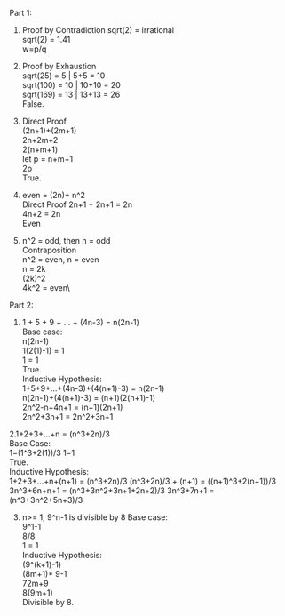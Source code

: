 Part 1:

1. Proof by Contradiction
sqrt(2) = irrational\
sqrt(2) = 1.41\
w=p/q

2. Proof by Exhaustion\
sqrt(25) = 5 | 5+5 = 10\
sqrt(100) = 10 | 10+10 = 20\
sqrt(169) = 13 | 13+13 = 26\
False.

3. Direct Proof\
(2n+1)+(2m+1)\
2n+2m+2\
2(n+m+1)\
let p = n+m+1\
2p\
True.

4. even = (2n)+ n^2\
Direct Proof
2n+1 + 2n+1 = 2n\
4n+2 = 2n\
Even

5. n^2 = odd, then n = odd\
Contraposition\
n^2 = even, n = even\
n = 2k\
(2k)^2\
4k^2 = even\

Part 2:

1. 1 + 5 + 9 + ... + (4n-3) = n(2n-1)\
Base case:\
n(2n-1)\
1(2(1)-1) = 1\
1 = 1 \
True.\
Inductive Hypothesis:\
1+5+9+...+(4n-3)+(4(n+1)-3) = n(2n-1)\
n(2n-1)+(4(n+1)-3) = (n+1)(2(n+1)-1)\
2n^2-n+4n+1 = (n+1)(2n+1)\
2n^2+3n+1 = 2n^2+3n+1

2.1+2+3+...+n = (n^3+2n)/3\
Base Case:\
1=(1^3+2(1))/3
1=1\
True.\
Inductive Hypothesis:\
1+2+3+...+n+(n+1) = (n^3+2n)/3
(n^3+2n)/3 + (n+1) = ((n+1)^3+2(n+1))/3
3n^3+6n+n+1 = (n^3+3n^2+3n+1+2n+2)/3
3n^3+7n+1 = (n^3+3n^2+5n+3)/3

3. n>= 1, 9^n-1 is divisible by 8
Base case:\
9^1-1\
8/8\
1 = 1\
Inductive Hypothesis:\
(9^(k+1)-1)\
(8m+1)* 9-1\
72m+9\
8(9m+1)\
Divisible by 8.
